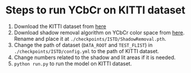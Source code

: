 # Steps to run YCbCr on KITTI dataset
1. Download the KITTI dataset from [here](https://www.cvlibs.net/datasets/kitti/eval_odometry.php)
2. Download shadow removal algorithm on YCbCr color space from [here](https://github.com/mmostipan/shadow-removal/blob/master/Shadow%20Detection%20and%20Removal%20Based%20on%20YCbCr%20Color%20Space.pdf). Rename and place it at `./checkpoints/ISTD/ShadowRemoval.pth`.
3. Change the path of dataset (`DATA_ROOT` and `TEST_FLIST`) in `./checkpoints/ISTD/config.yml` to the path of KITTI dataset.
4. Change numbers related to the shadow and lit areas if it is needed.
4. `python run.py` to run the model on KITTI dataset.